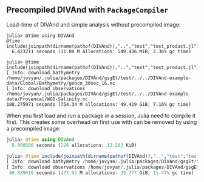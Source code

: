 

## Precompiled DIVAnd with `PackageCompiler`


Load-time of DIVAnd and simple analysis without precompiled image:

```
julia> @time using DIVAnd
@time include(joinpath(dirname(pathof(DIVAnd)),"..","test","test_product.jl"))
  6.423211 seconds (11.08 M allocations: 549.436 MiB, 2.36% gc time)

julia> @time include(joinpath(dirname(pathof(DIVAnd)),"..","test","test_product.jl"))
[ Info: download bathymetry /home/jovyan/.julia/packages/DIVAnd/gsgEt/test/../../DIVAnd-example-data/Global/Bathymetry/gebco_30sec_16.nc
[ Info: download observations /home/jovyan/.julia/packages/DIVAnd/gsgEt/test/../../DIVAnd-example-data/Provencal/WOD-Salinity.nc
188.275971 seconds (754.34 M allocations: 49.429 GiB, 7.16% gc time)
```

When you first load and run a package in a session, Julia need to compile it first. This creates some overhead on first use with can be 
removed by using a precompiled image:


```julia
julia> @time using DIVAnd
  0.000500 seconds (226 allocations: 12.203 KiB)

julia> @time include(joinpath(dirname(pathof(DIVAnd)),"..","test","test_product.jl"))
[ Info: download bathymetry /home/jovyan/.julia/packages/DIVAnd/gsgEt/test/../../DIVAnd-example-data/Global/Bathymetry/gebco_30sec_16.nc
[ Info: download observations /home/jovyan/.julia/packages/DIVAnd/gsgEt/test/../../DIVAnd-example-data/Provencal/WOD-Salinity.nc
 80.839016 seconds (472.02 M allocations: 35.777 GiB, 11.47% gc time)
```
